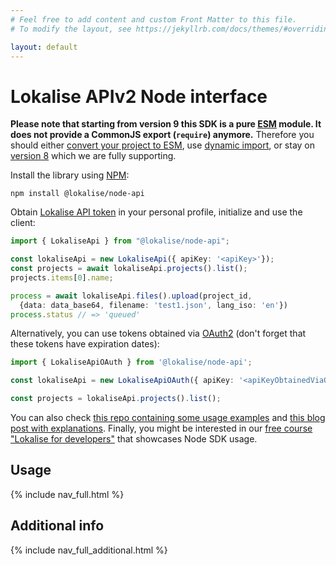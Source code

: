```yaml
---
# Feel free to add content and custom Front Matter to this file.
# To modify the layout, see https://jekyllrb.com/docs/themes/#overriding-theme-defaults

layout: default
---
```


# Lokalise APIv2 Node interface

**Please note that starting from version 9 this SDK is a pure [ESM](https://developer.mozilla.org/en-US/docs/Web/JavaScript/Guide/Modules) module. It does not provide a CommonJS export (`require`) anymore.** Therefore you should either [convert your project to ESM](https://gist.github.com/sindresorhus/a39789f98801d908bbc7ff3ecc99d99c), use [dynamic import](https://v8.dev/features/dynamic-import), or stay on [version 8](https://github.com/lokalise/node-lokalise-api/tree/v8) which we are fully supporting.

Install the library using [NPM](https://npmjs.com/):

    npm install @lokalise/node-api

Obtain [Lokalise API token](https://docs.lokalise.com/en/articles/1929556-api-tokens) in your personal profile, initialize and use the client:

```ts
import { LokaliseApi } from "@lokalise/node-api";

const lokaliseApi = new LokaliseApi({ apiKey: '<apiKey>'});
const projects = await lokaliseApi.projects().list();
projects.items[0].name;

process = await lokaliseApi.files().upload(project_id,
  {data: data_base64, filename: 'test1.json', lang_iso: 'en'})
process.status // => 'queued'
```

Alternatively, you can use tokens obtained via [OAuth2](https://lokalise.github.io/node-lokalise-api/additional_info/oauth2_flow) (don't forget that these tokens have expiration dates):

```ts
import { LokaliseApiOAuth } from '@lokalise/node-api';

const lokaliseApi = new LokaliseApiOAuth({ apiKey: '<apiKeyObtainedViaOauth2>' });

const projects = lokaliseApi.projects().list();
```

You can also check [this repo containing some usage examples](https://github.com/bodrovis-learning/Lokalise-APIv2-Samples) and [this blog post with explanations](https://lokalise.com/blog/lokalise-apiv2-in-practice). Finally, you might be interested in our [free course "Lokalise for developers"](https://academy.lokalise.com/course/lokalise-for-developers) that showcases Node SDK usage.

## Usage

<nav class="index">
  {% include nav_full.html %}
</nav>

## Additional info

<nav class="index">
  {% include nav_full_additional.html %}
</nav>
